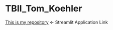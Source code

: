 # TBII_Tom_Koehler
   [ This is my repository](https://spgcharacter.streamlit.app/)  <- Streamlit Application Link
